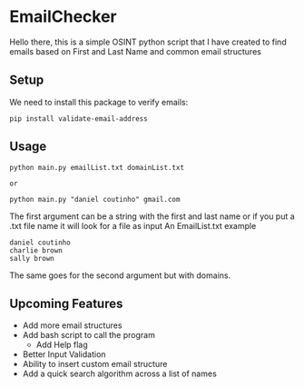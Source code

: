 # EmailChecker

Hello there, this is a simple OSINT python script that I have created to find emails based on First and Last Name and common email structures

## Setup
We need to install this package to verify emails:
```
pip install validate-email-address
```
## Usage

```
python main.py emailList.txt domainList.txt

or

python main.py "daniel coutinho" gmail.com
```

The first argument can be a string with the first and last name or if you put a .txt file name it will look for a file as input
An EmailList.txt example
```
daniel coutinho
charlie brown
sally brown
```
The same goes for the second argument but with domains.

## Upcoming Features
* Add more email structures
* Add bash script to call the program
  * Add Help flag
* Better Input Validation
* Ability to insert custom email structure
* Add a quick search algorithm across a list of names

